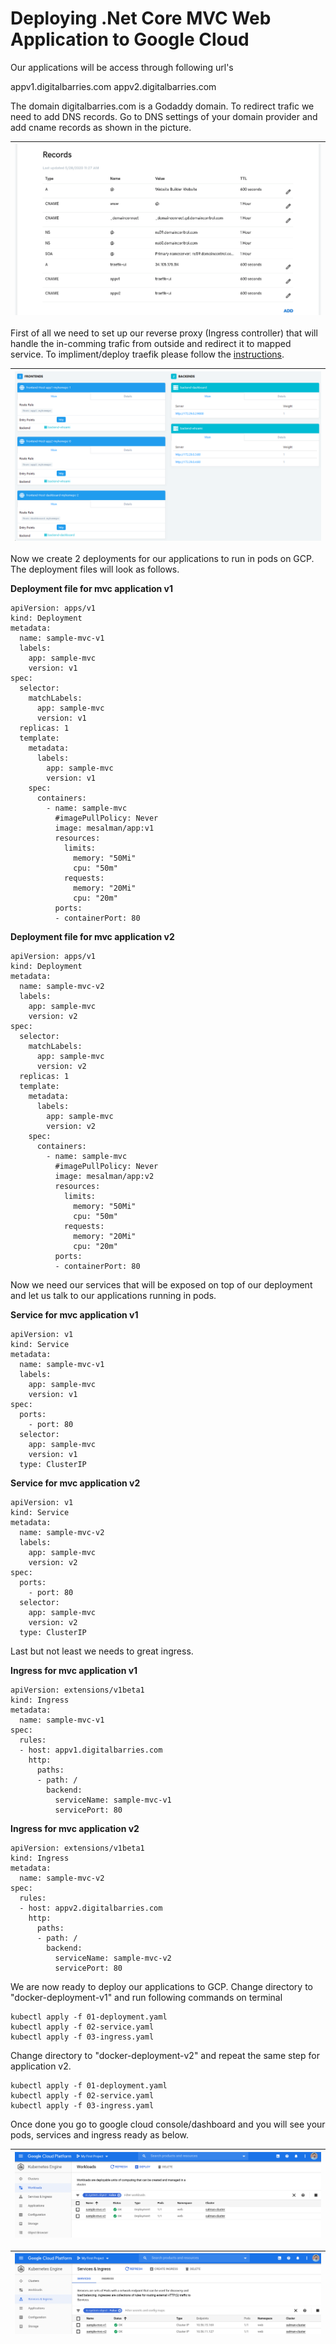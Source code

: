 # Deploying .Net Core MVC Web Application to Google Cloud

Our applications will be access through following url's

appv1.digitalbarries.com
appv2.digitalbarries.com

The domain digitalbarries.com is a Godaddy domain. To redirect trafic we need to add DNS records. Go to DNS settings of your domain provider and add cname records as shown in the picture.

| ![images/dns.png](images/dns.png) |
| ------------------------------------------------------------------- |


First of all we need to set up our reverse proxy (Ingress controller) that will handle the in-comming trafic from outside and redirect it to mapped service. To impliment/deploy traefik please follow the [instructions](traefik/README.md).

| ![images/traefik.png](images/traefik.png) |
| ------------------------------------------------------------------- |

Now we create 2 deployments for our applications to run in pods on GCP. The deployment files will look as follows.

**Deployment file for mvc application v1**

```
apiVersion: apps/v1
kind: Deployment
metadata:
  name: sample-mvc-v1
  labels:
    app: sample-mvc
    version: v1
spec:
  selector:
    matchLabels:
      app: sample-mvc
      version: v1
  replicas: 1
  template:
    metadata:
      labels:
        app: sample-mvc
        version: v1
    spec:
      containers:
        - name: sample-mvc
          #imagePullPolicy: Never
          image: mesalman/app:v1
          resources:
            limits:
              memory: "50Mi"
              cpu: "50m"
            requests:
              memory: "20Mi"
              cpu: "20m"
          ports:
          - containerPort: 80
```

**Deployment file for mvc application v2**

```
apiVersion: apps/v1
kind: Deployment
metadata:
  name: sample-mvc-v2
  labels:
    app: sample-mvc
    version: v2
spec:
  selector:
    matchLabels:
      app: sample-mvc
      version: v2
  replicas: 1
  template:
    metadata:
      labels:
        app: sample-mvc
        version: v2
    spec:
      containers:
        - name: sample-mvc
          #imagePullPolicy: Never
          image: mesalman/app:v2
          resources:
            limits:
              memory: "50Mi"
              cpu: "50m"
            requests:
              memory: "20Mi"
              cpu: "20m"
          ports:
          - containerPort: 80
```

Now we need our services that will be exposed on top of our deployment and let us talk to our applications running in pods.


**Service for mvc application v1**

```
apiVersion: v1
kind: Service
metadata:
  name: sample-mvc-v1
  labels:
    app: sample-mvc
    version: v1
spec:
  ports:
    - port: 80
  selector:
    app: sample-mvc
    version: v1
  type: ClusterIP
```
         
**Service for mvc application v2**

```
apiVersion: v1
kind: Service
metadata:
  name: sample-mvc-v2
  labels:
    app: sample-mvc
    version: v2
spec:
  ports:
    - port: 80
  selector:
    app: sample-mvc
    version: v2
  type: ClusterIP
```
         
Last but not least we needs to great ingress.


**Ingress for mvc application v1**

```
apiVersion: extensions/v1beta1
kind: Ingress
metadata:
  name: sample-mvc-v1
spec:
  rules:
  - host: appv1.digitalbarries.com
    http:
      paths:
      - path: /
        backend:
          serviceName: sample-mvc-v1
          servicePort: 80
```

**Ingress for mvc application v2**

```
apiVersion: extensions/v1beta1
kind: Ingress
metadata:
  name: sample-mvc-v2
spec:
  rules:
  - host: appv2.digitalbarries.com
    http:
      paths:
      - path: /
        backend:
          serviceName: sample-mvc-v2
          servicePort: 80
```

We are now ready to deploy our applications to GCP. Change directory to "docker-deployment-v1" and run following commands on terminal


```
kubectl apply -f 01-deployment.yaml
kubectl apply -f 02-service.yaml
kubectl apply -f 03-ingress.yaml
```

Change directory to "docker-deployment-v2" and repeat the same step for application v2. 

```
kubectl apply -f 01-deployment.yaml
kubectl apply -f 02-service.yaml
kubectl apply -f 03-ingress.yaml
```

Once done you go to google cloud console/dashboard and you will see your pods, services and ingress ready as below.

| ![images/deployment.png](images/deployment.png) |
| ------------------------------------------------------------------- |


| ![images/services-ingress.png](images/services-ingress.png) |
| ------------------------------------------------------------------- |
